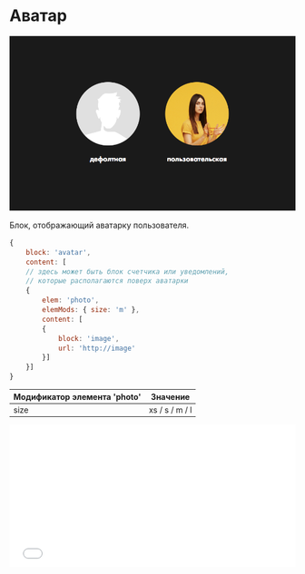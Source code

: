 # Аватар

![Аватарка](_images/avatar.png)

Блок, отображающий аватарку пользователя.

```js
{
	block: 'avatar',
	content: [
	// здесь может быть блок счетчика или уведомлений, 
	// которые располагаются поверх аватарки
	{
		elem: 'photo',
		elemMods: { size: 'm' },
		content: [
		{
			block: 'image',
			url: 'http://image'
		}]
	}]
}
```

Модификатор элемента 'photo'   | Значение
------------------------------ | --------------
size                           | xs / s / m / l

<iframe height='250' scrolling='no' title='avatar' src='//codepen.io/whitepapertools/embed/22222a8a7ecf82d941fe57a170619ac8/?height=250&theme-id=0&default-tab=js,result&embed-version=2&editable=true' frameborder='no' allowtransparency='true' allowfullscreen='true' style='width: 100%;'>See the Pen <a href='https://codepen.io/whitepapertools/pen/22222a8a7ecf82d941fe57a170619ac8/'>avatar</a> by whitepaper (<a href='https://codepen.io/whitepapertools'>@whitepapertools</a>) on <a href='https://codepen.io'>CodePen</a>.
</iframe>
